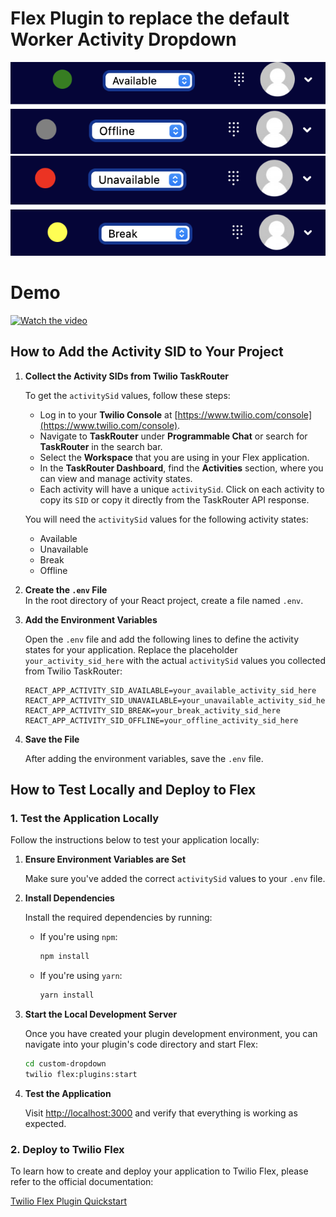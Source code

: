 # Flex Plugin to replace the default Worker Activity Dropdown

![](/screenshots/1.png)
![](/screenshots/2.png)
![](/screenshots/3.png)
![](/screenshots/4.png)

# Demo

[![Watch the video](https://raw.githubusercontent.com/yourusername/yourrepository/main/assets/thumbnail.jpg)](https://raw.githubusercontent.com/yourusername/yourrepository/main/assets/video.mp4)

## How to Add the Activity SID to Your Project

1. **Collect the Activity SIDs from Twilio TaskRouter**

   To get the `activitySid` values, follow these steps:

   - Log in to your **Twilio Console** at [https://www.twilio.com/console](https://www.twilio.com/console).
   - Navigate to **TaskRouter** under **Programmable Chat** or search for **TaskRouter** in the search bar.
   - Select the **Workspace** that you are using in your Flex application.
   - In the **TaskRouter Dashboard**, find the **Activities** section, where you can view and manage activity states.
   - Each activity will have a unique `activitySid`. Click on each activity to copy its `SID` or copy it directly from the TaskRouter API response.
   
   You will need the `activitySid` values for the following activity states:
   - Available
   - Unavailable
   - Break
   - Offline

2. **Create the `.env` File**  
   In the root directory of your React project, create a file named `.env`.

3. **Add the Environment Variables**
    
   Open the `.env` file and add the following lines to define the activity states for your application. Replace the placeholder `your_activity_sid_here` with 
   the actual `activitySid` values you collected from Twilio TaskRouter:

   ```env
   REACT_APP_ACTIVITY_SID_AVAILABLE=your_available_activity_sid_here
   REACT_APP_ACTIVITY_SID_UNAVAILABLE=your_unavailable_activity_sid_here
   REACT_APP_ACTIVITY_SID_BREAK=your_break_activity_sid_here
   REACT_APP_ACTIVITY_SID_OFFLINE=your_offline_activity_sid_here
   ```
   
5. **Save the File**
   
   After adding the environment variables, save the `.env` file.


## How to Test Locally and Deploy to Flex

### 1. **Test the Application Locally**

Follow the instructions below to test your application locally:

1. **Ensure Environment Variables are Set**
   
   Make sure you've added the correct `activitySid` values to your `.env` file.

3. **Install Dependencies**
   
   Install the required dependencies by running:
   
   - If you're using `npm`:
     ```bash
     npm install
     ```
   - If you're using `yarn`:
     ```bash
     yarn install
     ```

5. **Start the Local Development Server**
   
   Once you have created your plugin development environment, you can navigate into your plugin's code directory and start Flex:
   
     ```bash
     cd custom-dropdown
     twilio flex:plugins:start
     ```

7. **Test the Application**
   
   Visit [http://localhost:3000](http://localhost:3000) and verify that everything is working as expected.

### 2. **Deploy to Twilio Flex**

To learn how to create and deploy your application to Twilio Flex, please refer to the official documentation:

[Twilio Flex Plugin Quickstart](https://www.twilio.com/docs/flex/quickstart/getting-started-plugin)

